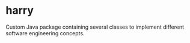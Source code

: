 # harry
Custom Java package containing several classes to implement different software engineering concepts.
